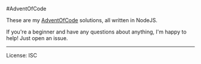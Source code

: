 #AdventOfCode

These are my [AdventOfCode](http://adventofcode.com/) solutions,
all written in NodeJS. 

If you're a beginner and have any questions about anything, 
I'm happy to help! Just open an issue.

----
License: ISC
